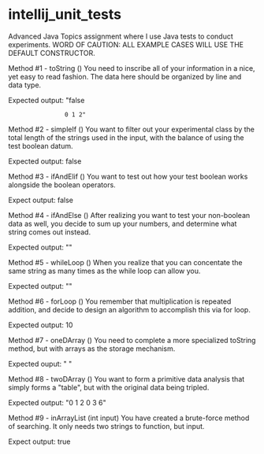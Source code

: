 # intellij_unit_tests
Advanced Java Topics assignment where I use Java tests to conduct experiments.
WORD OF CAUTION: ALL EXAMPLE CASES WILL USE THE DEFAULT CONSTRUCTOR.

Method #1 - toString ()
  You need to inscribe all of your information in a nice, yet easy to read fashion. The data here   should be organized by line and data type.
  
  Expected output: "false 
                    
                    0 1 2"
  
Method #2 - simpleIf ()
  You want to filter out your experimental class by the total length of the strings used in the input, with the balance of using the test boolean datum.
  
  Expected output: false 

Method #3 - ifAndElif ()
  You want to test out how your test boolean works alongside the boolean operators.
  
  Expect output: false

Method #4 - ifAndElse ()
  After realizing you want to test your non-boolean data as well, you decide to sum up your numbers, and determine what string comes out instead.
  
  Expected output: ""

Method #5 - whileLoop ()
  When you realize that you can concentate the same string as many times as the while loop can allow you.
  
  Expected output: ""

Method #6 - forLoop ()
  You remember that multiplication is repeated addition, and decide to design an algorithm to accomplish this via for loop.
  
  Expected output: 10

Method #7 - oneDArray ()
  You need to complete a more specialized toString method, but with arrays as the storage mechanism.
  
  Expected ouput: " "

Method #8 - twoDArray ()
  You want to form a primitive data analysis that simply forms a "table", but with the original data being tripled.
  
  Expected output: "0 1 2
                    0 3 6"

Method #9 - inArrayList (int input)
  You have created a brute-force method of searching. It only needs two strings to function, but input.
  
  Expect output: true
